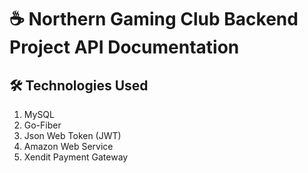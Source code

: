 # ☕️ Northern Gaming Club Backend Project API Documentation

## 🛠️ Technologies Used
1. MySQL
2. Go-Fiber 
3. Json Web Token (JWT)
4. Amazon Web Service
5. Xendit Payment Gateway